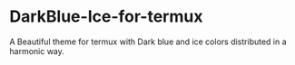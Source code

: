 # DarkBlue-Ice-for-termux
A Beautiful theme for termux with Dark blue and ice colors distributed in a harmonic way. 

